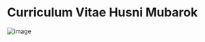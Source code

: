 # Curriculum Vitae Husni Mubarok
![image](https://github.com/niemubarok/cv/assets/39018645/ba024611-382a-4132-95c5-516520ec9aa8)
